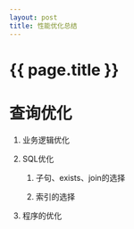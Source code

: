 ```yaml
---
layout: post
title: 性能优化总结
---
```

{{ page.title }}
================

# 查询优化

1. 业务逻辑优化

2. SQL优化

    1. 子句、exists、join的选择

    2. 索引的选择

3. 程序的优化